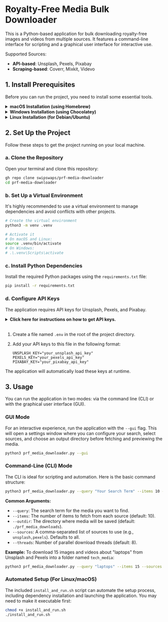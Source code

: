 # Royalty-Free Media Bulk Downloader

This is a Python-based application for bulk downloading royalty-free images and videos from multiple sources. It features a command-line interface for scripting and a graphical user interface for interactive use.

Supported Sources:
- **API-based**: Unsplash, Pexels, Pixabay
- **Scraping-based**: Coverr, Mixkit, Videvo

## 1. Install Prerequisites

Before you can run the project, you need to install some essential tools.

<details>
<summary><strong>macOS Installation (using Homebrew)</strong></summary>

Open your Terminal and run the following commands:

```bash
# Install Homebrew if you don't have it already
/bin/bash -c "$(curl -fsSL https://raw.githubusercontent.com/Homebrew/install/HEAD/install.sh)"

# Install Python, Git, and the GitHub CLI
brew install python git github
```

</details>

<details>
<summary><strong>Windows Installation (using Chocolatey)</strong></summary>

Open PowerShell as an Administrator and run the following commands:

```powershell
# Install Chocolatey package manager if you don't have it
Set-ExecutionPolicy Bypass -Scope Process -Force; [System.Net.ServicePointManager]::SecurityProtocol = [System.Net.ServicePointManager]::SecurityProtocol -bor 3072; iex ((New-Object System.Net.WebClient).DownloadString('https://community.chocolatey.org/install.ps1'))

# Install Python, Git, and the GitHub CLI
choco install python git gh -y
```

</details>

<details>
<summary><strong>Linux Installation (for Debian/Ubuntu)</strong></summary>

Open your terminal and run the following commands:

```bash
# Update package list and install Python and Git
sudo apt update && sudo apt install python3 python3-pip python3-venv git -y

# Install the GitHub CLI
curl -fsSL https://cli.github.com/packages/githubcli-archive-keyring.gpg | sudo dd of=/usr/share/keyrings/githubcli-archive-keyring.gpg \
&& sudo chmod go+r /usr/share/keyrings/githubcli-archive-keyring.gpg \
&& echo "deb [arch=$(dpkg --print-architecture) signed-by=/usr/share/keyrings/githubcli-archive-keyring.gpg] https://cli.github.com/packages stable main" | sudo tee /etc/apt/sources.list.d/github-cli.list > /dev/null \
&& sudo apt update \
&& sudo apt install gh -y
```

</details>

## 2. Set Up the Project

Follow these steps to get the project running on your local machine.

### a. Clone the Repository

Open your terminal and clone this repository:
```bash
gh repo clone swipswaps/prf-media-downloader
cd prf-media-downloader
```

### b. Set Up a Virtual Environment

It's highly recommended to use a virtual environment to manage dependencies and avoid conflicts with other projects.

```bash
# Create the virtual environment
python3 -m venv .venv

# Activate it
# On macOS and Linux:
source .venv/bin/activate
# On Windows:
# .\.venv\Scripts\activate
```

### c. Install Python Dependencies

Install the required Python packages using the `requirements.txt` file:

```bash
pip install -r requirements.txt
```

### d. Configure API Keys

The application requires API keys for Unsplash, Pexels, and Pixabay.

<details>
<summary><strong>Click here for instructions on how to get API keys.</strong></summary>

#### Unsplash
1.  **Create an account**: Go to [unsplash.com/join](https://unsplash.com/join) and create a free account.
2.  **Become a developer**: Visit the [Unsplash Developers](https://unsplash.com/developers) page and accept the terms to register as a developer.
3.  **Create a new application**:
    *   Navigate to your [Applications dashboard](https://unsplash.com/oauth/applications).
    *   Click **New Application**, accept the API usage guidelines, and give your app a name and description.
4.  **Get your key**: Your **Access Key** will be available on your application's dashboard. This is the key you need.

For more details, refer to the [official Unsplash API documentation](https://unsplash.com/documentation).

#### Pexels
1.  **Create an account**: Go to [pexels.com/join](https://www.pexels.com/join/) and create a free account.
2.  **Request an API Key**: Visit the [Pexels API page](https://www.pexels.com/api/) and click the button to request your key. You will need to provide a reason for your request.
3.  **Get your key**: Your API key will be displayed on the same page immediately after your request is approved.

For more details, refer to the [official Pexels API documentation](https://www.pexels.com/api/documentation/).

#### Pixabay
1.  **Create an account**: Go to [pixabay.com/accounts/register/](https://pixabay.com/accounts/register/) and create a free account.
2.  **Find your API key**: After logging in, navigate to the [Pixabay API documentation page](https://pixabay.com/api/docs/).
3.  **Get your key**: Your API key will be displayed directly on this page under the "Search Images" section.

For more details, refer to the [official Pixabay API documentation](https://pixabay.com/api/docs/).

</details>
<br>

1.  Create a file named `.env` in the root of the project directory.
2.  Add your API keys to this file in the following format:

    ```env
    UNSPLASH_KEY="your_unsplash_api_key"
    PEXELS_KEY="your_pexels_api_key"
    PIXABAY_KEY="your_pixabay_api_key"
    ```

The application will automatically load these keys at runtime.

## 3. Usage

You can run the application in two modes: via the command line (CLI) or with the graphical user interface (GUI).

### GUI Mode

For an interactive experience, run the application with the `--gui` flag. This will open a settings window where you can configure your search, select sources, and choose an output directory before fetching and previewing the media.

```bash
python3 prf_media_downloader.py --gui
```

### Command-Line (CLI) Mode

The CLI is ideal for scripting and automation. Here is the basic command structure:

```bash
python3 prf_media_downloader.py --query "Your Search Term" --items 10 --outdir ./downloads
```

**Common Arguments:**
- `--query`: The search term for the media you want to find.
- `--items`: The number of items to fetch from each source (default: 10).
- `--outdir`: The directory where media will be saved (default: `./prf_media_downloads`).
- `--sources`: A comma-separated list of sources to use (e.g., `unsplash,pexels`). Defaults to all.
- `--threads`: Number of parallel download threads (default: 8).

**Example:**
To download 15 images and videos about "laptops" from Unsplash and Pexels into a folder named `tech_media`:
```bash
python3 prf_media_downloader.py --query "laptops" --items 15 --sources "unsplash,pexels" --outdir ./tech_media
```

### Automated Setup (For Linux/macOS)

The included `install_and_run.sh` script can automate the setup process, including dependency installation and launching the application. You may need to make it executable first:
```bash
chmod +x install_and_run.sh
./install_and_run.sh
```

